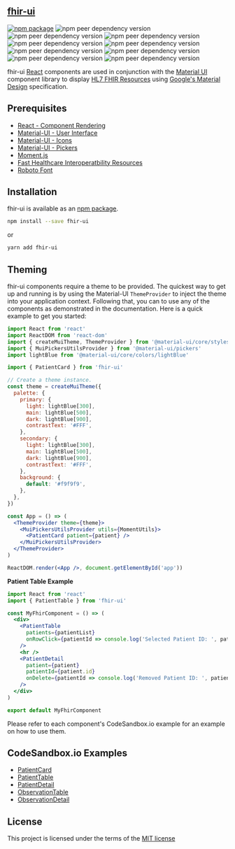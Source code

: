 ## [fhir-ui](https://healthintellect.com)

[![npm package](https://img.shields.io/npm/v/fhir-ui?style=flat-square)](https://www.npmjs.org/package/fhir-ui)
![npm peer dependency version](https://img.shields.io/npm/dependency-version/fhir-ui/peer/react?style=flat-square)
![npm peer dependency version](https://img.shields.io/npm/dependency-version/fhir-ui/peer/react-dom?style=flat-square)
![npm peer dependency version](https://img.shields.io/npm/dependency-version/fhir-ui/peer/@material-ui/core?style=flat-square)
![npm peer dependency version](https://img.shields.io/npm/dependency-version/fhir-ui/peer/@material-ui/pickers?style=flat-square)
![npm peer dependency version](https://img.shields.io/npm/dependency-version/fhir-ui/peer/@material-ui/icons?style=flat-square)
![npm peer dependency version](https://img.shields.io/npm/dependency-version/fhir-ui/peer/moment?style=flat-square)
![npm peer dependency version](https://img.shields.io/npm/dependency-version/fhir-ui/peer/@date-io/core?style=flat-square)
![npm peer dependency version](https://img.shields.io/npm/dependency-version/fhir-ui/peer/@date-io/moment?style=flat-square)
![npm peer dependency version](https://img.shields.io/npm/dependency-version/fhir-ui/peer/clsx?style=flat-square)

fhir-ui [React](http://facebook.github.io/react/) components are used in conjunction with the [Material UI](http://www.material-ui.com/) component library to display [HL7 FHIR Resources](https://www.hl7.org/fhir/resourcelist.html) using [Google's Material Design](https://www.google.com/design/spec/material-design/introduction.html) specification.

## Prerequisites

- [React - Component Rendering](http://facebook.github.io/react/)
- [Material-UI - User Interface](http://material-ui.com/#/get-started/prerequisites)
- [Material-UI - Icons](https://material-ui.com/components/material-icons/)
- [Material-UI - Pickers](https://material-ui.com/components/pickers/)
- [Moment.js](https://momentjs.com/)
- [Fast Healthcare Interoperatbility Resources](https://www.hl7.org/fhir/resourcelist.html)
- [Roboto Font](http://www.google.com/fonts#UsePlace:use/Collection:Roboto:400,300,500)

## Installation

fhir-ui is available as an [npm package](https://www.npmjs.org/package/fhir-ui).

```sh
npm install --save fhir-ui
```

or

```sh
yarn add fhir-ui
```

## Theming

fhir-ui components require a theme to be provided. The quickest way to get up and running is by using the Material-UI `ThemeProvider` to inject the theme into your application context. Following that, you can to use any of the components as demonstrated in the documentation. Here is a quick example to get you started:

```jsx
import React from 'react'
import ReactDOM from 'react-dom'
import { createMuiTheme, ThemeProvider } from '@material-ui/core/styles'
import { MuiPickersUtilsProvider } from '@material-ui/pickers'
import lightBlue from '@material-ui/core/colors/lightBlue'

import { PatientCard } from 'fhir-ui'

// Create a theme instance.
const theme = createMuiTheme({
  palette: {
    primary: {
      light: lightBlue[300],
      main: lightBlue[500],
      dark: lightBlue[900],
      contrastText: '#FFF',
    },
    secondary: {
      light: lightBlue[300],
      main: lightBlue[500],
      dark: lightBlue[900],
      contrastText: '#FFF',
    },
    background: {
      default: '#f9f9f9',
    },
  },
})

const App = () => (
  <ThemeProvider theme={theme}>
    <MuiPickersUtilsProvider utils={MomentUtils}>
      <PatientCard patient={patient} />
    </MuiPickersUtilsProvider>
  </ThemeProvider>
)

ReactDOM.render(<App />, document.getElementById('app'))
```

**Patient Table Example**

```jsx
import React from 'react'
import { PatientTable } from 'fhir-ui'

const MyFhirComponent = () => (
  <div>
    <PatientTable
      patients={patientList}
      onRowClick={patientId => console.log('Selected Patient ID: ', patientId)}
    />
    <hr />
    <PatientDetail
      patient={patient}
      patientId={patient.id}
      onDelete={patientId => console.log('Removed Patient ID: ', patientId)}
    />
  </div>
)

export default MyFhirComponent
```

Please refer to each component's CodeSandbox.io example for an example on how to use them.

## CodeSandbox.io Examples

- [PatientCard](https://codesandbox.io/s/fhir-ui-patient-card-demo-jzyi3)
- [PatientTable](https://codesandbox.io/s/fhir-ui-patient-table-demo-f2gkg)
- [PatientDetail](https://codesandbox.io/s/fhir-ui-patient-detail-demo-cuz95)
- [ObservationTable](https://codesandbox.io/s/fhir-ui-observation-table-demo-86150)
- [ObservationDetail](https://codesandbox.io/s/fhir-ui-observation-detail-demo-5584s)

## License

This project is licensed under the terms of the
[MIT license](https://github.com/healthintellect/fhir-ui/blob/master/LICENSE)
